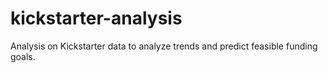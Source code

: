 # kickstarter-analysis
Analysis on Kickstarter data to analyze trends and predict feasible funding goals.
